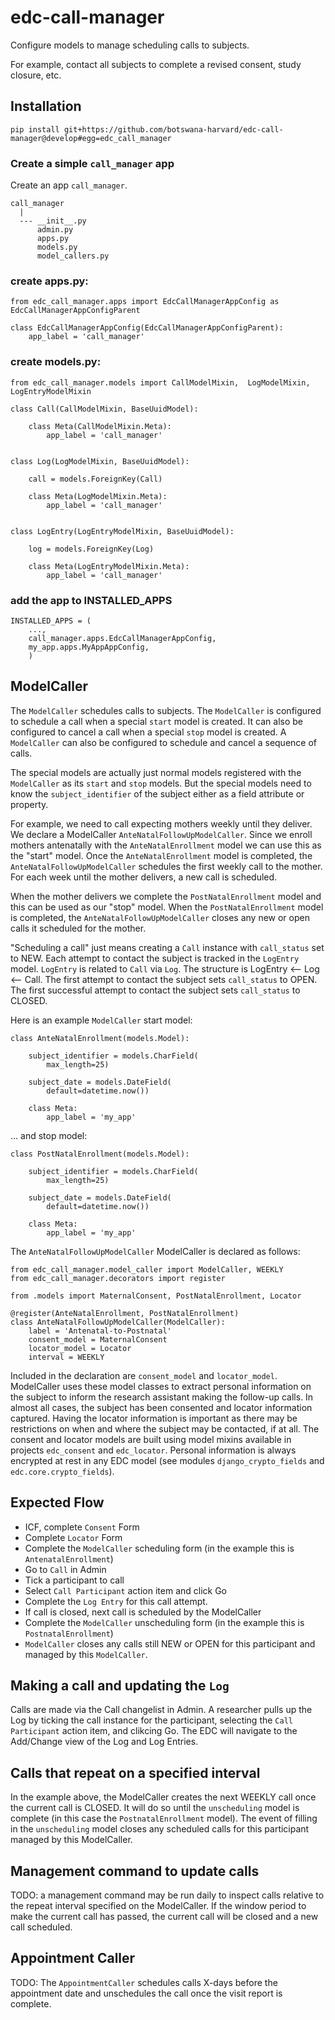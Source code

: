 # edc-call-manager

Configure models to manage scheduling calls to subjects.

For example, contact all subjects to complete a revised consent, study closure, etc.

## Installation

    pip install git+https://github.com/botswana-harvard/edc-call-manager@develop#egg=edc_call_manager

### Create a simple `call_manager` app

Create an app `call_manager`.

    call_manager
      |
      --- __init__.py
          admin.py
          apps.py
          models.py
          model_callers.py

### create apps.py:

    from edc_call_manager.apps import EdcCallManagerAppConfig as EdcCallManagerAppConfigParent

    class EdcCallManagerAppConfig(EdcCallManagerAppConfigParent):
        app_label = 'call_manager'
    
### create models.py:

    from edc_call_manager.models import CallModelMixin,  LogModelMixin, LogEntryModelMixin

    class Call(CallModelMixin, BaseUuidModel):
    
        class Meta(CallModelMixin.Meta):
            app_label = 'call_manager'
    
    
    class Log(LogModelMixin, BaseUuidModel):
    
        call = models.ForeignKey(Call)
    
        class Meta(LogModelMixin.Meta):
            app_label = 'call_manager'
    
    
    class LogEntry(LogEntryModelMixin, BaseUuidModel):
    
        log = models.ForeignKey(Log)
    
        class Meta(LogEntryModelMixin.Meta):
            app_label = 'call_manager'

### add the app to INSTALLED_APPS

    INSTALLED_APPS = (
        ...,
        call_manager.apps.EdcCallManagerAppConfig,
        my_app.apps.MyAppAppConfig,
        )


## ModelCaller

The `ModelCaller` schedules calls to subjects. The `ModelCaller` is configured to schedule a call when a special `start` model is created. It can also be configured to cancel a call when a special `stop` model is created. A `ModelCaller` can also be configured to schedule and cancel a sequence of calls.

The special models are actually just normal models registered with the `ModelCaller` as its `start` and `stop` models. But the special models need to know the `subject_identifier` of the subject either as a field attribute or property.

For example, we need to call expecting mothers weekly until they deliver. We declare a ModelCaller `AnteNatalFollowUpModelCaller`. Since we enroll mothers antenatally with the `AnteNatalEnrollment` model we can use this as the "start" model. Once the `AnteNatalEnrollment` model is completed, the `AnteNatalFollowUpModelCaller` schedules the first weekly call to the mother. For each week until the mother delivers, a new call is scheduled.

When the mother delivers we complete the `PostNatalEnrollment` model and this can be used as our "stop" model. When the `PostNatalEnrollment` model is completed, the `AnteNatalFollowUpModelCaller` closes any new or open calls it scheduled for the mother.

"Scheduling a call" just means creating a `Call` instance with `call_status` set to NEW. Each attempt to contact the subject is tracked in the `LogEntry` model. `LogEntry` is related to `Call` via `Log`. The structure is LogEntry <-- Log <-- Call. The first attempt to contact the subject sets `call_status` to OPEN. The first successful attempt to contact the subject sets `call_status` to CLOSED.

Here is an example `ModelCaller` start model:

	class AnteNatalEnrollment(models.Model):
	
	    subject_identifier = models.CharField(
	        max_length=25)
	
	    subject_date = models.DateField(
	        default=datetime.now())
	
	    class Meta:
	        app_label = 'my_app'

... and stop model:

	class PostNatalEnrollment(models.Model):
	
	    subject_identifier = models.CharField(
	        max_length=25)
	
	    subject_date = models.DateField(
	        default=datetime.now())
	
	    class Meta:
	        app_label = 'my_app'

The `AnteNatalFollowUpModelCaller` ModelCaller is declared as follows:

	from edc_call_manager.model_caller import ModelCaller, WEEKLY
	from edc_call_manager.decorators import register

	from .models import MaternalConsent, PostNatalEnrollment, Locator

	@register(AnteNatalEnrollment, PostNatalEnrollment)
	class AnteNatalFollowUpModelCaller(ModelCaller):
	    label = 'Antenatal-to-Postnatal'
	    consent_model = MaternalConsent
	    locator_model = Locator
	    interval = WEEKLY

Included in the declaration are `consent_model` and `locator_model`. ModelCaller uses these model classes to extract personal information on the subject to inform the research assistant making the follow-up calls. In almost all cases, the subject has been consented and locator information captured. Having the locator information is important as there may be restrictions on when and where the subject may be contacted, if at all. The consent and locator models are built using model mixins available in projects `edc_consent` and `edc_locator`. Personal information is always encrypted at rest in any EDC model (see modules `django_crypto_fields` and `edc.core.crypto_fields`).


## Expected Flow

* ICF, complete `Consent` Form
* Complete `Locator` Form
* Complete the `ModelCaller` scheduling form (in the example this is `AntenatalEnrollment`)
* Go to `Call` in Admin
* Tick a participant to call
* Select `Call Participant` action item and click Go
* Complete the `Log Entry` for this call attempt.
* If call is closed, next call is scheduled by the ModelCaller
* Complete the `ModelCaller` unscheduling form (in the example this is `PostnatalEnrollment`)
* `ModelCaller` closes any calls still NEW or OPEN for this participant and managed by this `ModelCaller`.

## Making a call and updating the `Log`

Calls are made via the Call changelist in Admin. A researcher pulls up the Log by ticking the call instance for the participant, selecting the `Call Participant` action item, and clikcing Go. The EDC will navigate to the Add/Change view of the Log and Log Entries.

## Calls that repeat on a specified interval

In the example above, the ModelCaller creates the next WEEKLY call once the current call is CLOSED. It will do so until the `unscheduling` model is complete (in this case the `PostnatalEnrollment` model). The event of filling in the `unscheduling` model closes any scheduled calls for this participant managed by this ModelCaller.

## Management command to update calls

TODO: a management command may be run daily to inspect calls relative to the repeat interval specified on the ModelCaller. If the window period to make the current call has passed, the current call will be closed and a new call scheduled.

## Appointment Caller

TODO: The `AppointmentCaller` schedules calls X-days before the appointment date and unschedules the call once the visit report is complete.



